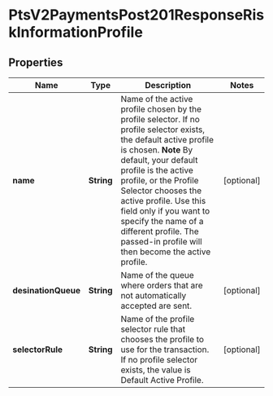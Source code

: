 
# PtsV2PaymentsPost201ResponseRiskInformationProfile

## Properties
Name | Type | Description | Notes
------------ | ------------- | ------------- | -------------
**name** | **String** | Name of the active profile chosen by the profile selector. If no profile selector exists, the default active profile is chosen.  **Note** By default, your default profile is the active profile, or the Profile Selector chooses the active profile. Use this field only if you want to specify the name of a different profile. The passed-in profile will then become the active profile.  |  [optional]
**desinationQueue** | **String** | Name of the queue where orders that are not automatically accepted are sent.  |  [optional]
**selectorRule** | **String** | Name of the profile selector rule that chooses the profile to use for the transaction. If no profile selector exists, the value is Default Active Profile.  |  [optional]



